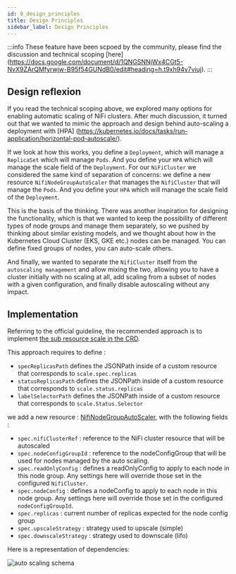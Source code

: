 ```yaml
---
id: 0_design_principles
title: Design Principles
sidebar_label: Design Principles
---
```


:::info
These feature have been scpoed by the community, please find the discussion and technical scoping [here] (https://docs.google.com/document/d/1QNGSNNjWx4CGt5-NvX9ZArQMfyrwjw-B95f54GUNdB0/edit#heading=h.t9xh94v7viuj).
:::

## Design reflexion

If you read the technical scoping above, we explored many options for enabling automatic scaling of NiFi clusters.
After much discussion, it turned out that we wanted to mimic the approach and design behind auto-scaling a deployment with [HPA] (https://kubernetes.io/docs/tasks/run-application/horizontal-pod-autoscale/).

If we look at how this works, you define a `Deployment`, which will manage a `ReplicaSet` which will manage `Pods`. And you define your `HPA` which will manage the scale field of the `Deployment`.
For our `NiFiCluster` we considered the same kind of separation of concerns: we define a new resource `NifiNodeGroupAutoScaler` that manages the `NifiCluster` that will manage the `Pods`. And you define your `HPA` which will manage the scale field of the `Deployment`.

This is the basis of the thinking. There was another inspiration for designing the functionality, which is that we wanted to keep the possibility of different types of node groups and manage them separately, so we pushed by thinking about similar existing models, and we thought about how in the Kubernetes Cloud Cluster (EKS, GKE etc.) nodes can be managed.
You can define fixed groups of nodes, you can auto-scale others.

And finally, we wanted to separate the `NifiCluster` itself from the `autoscaling management` and allow mixing the two, allowing you to have a cluster initially with no scaling at all, add scaling from a subset of nodes with a given configuration, and finally disable autoscaling without any impact.

## Implementation

Referring to the official guideline, the recommended approach is to implement [the sub resource scale in the CRD](https://kubernetes.io/docs/tasks/extend-kubernetes/custom-resources/custom-resource-definitions/#scale-subresource).

This approach requires to define :
- `specReplicasPath` defines the JSONPath inside of a custom resource that corresponds to `scale.spec.replicas`
- `statusReplicasPath` defines the JSONPath inside of a custom resource that corresponds to `scale.status.replicas`
- `labelSelectorPath` defines the JSONPath inside of a custom resource that corresponds to `scale.Status.Selector`

we add a new resource : [NifiNodeGroupAutoScaler](../../../../5_references/7_nifi_nodegroup_autoscaler), with the following fields :  
- `spec.nifiClusterRef` : reference to the NiFi cluster resource that will be autoscaled
- `spec.nodeConfigGroupId` : reference to the nodeConfigGroup that will be used for nodes managed by the auto scaling.
- `spec.readOnlyConfig` : defines a readOnlyConfig to apply to each node in this node group. Any settings here will override those set in the configured `NifiCluster`.
- `spec.nodeConfig` : defines a nodeConfig to apply to each node in this node group. Any settings here will override those set in the configured `nodeConfigGroupId`.
- `spec.replicas` : current number of replicas expected for the node config group
- `spec.upscaleStrategy` : strategy used to upscale (simple)
- `spec.downscaleStrategy` : strategy used to downscale (lifo)

Here is a representation  of dependencies:

![auto scaling schema](/img/auto_scaling.jpg)